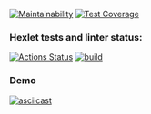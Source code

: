 [![Maintainability](https://api.codeclimate.com/v1/badges/283616f5c9f7261245a0/maintainability)](https://codeclimate.com/github/alexgitcher/frontend-project-lvl2/maintainability)
[![Test Coverage](https://api.codeclimate.com/v1/badges/283616f5c9f7261245a0/test_coverage)](https://codeclimate.com/github/alexgitcher/frontend-project-lvl2/test_coverage)

### Hexlet tests and linter status:
[![Actions Status](https://github.com/alexgitcher/frontend-project-lvl2/workflows/hexlet-check/badge.svg)](https://github.com/alexgitcher/frontend-project-lvl2/actions)
[![build](https://github.com/alexgitcher/frontend-project-lvl2/actions/workflows/build.yml/badge.svg)](https://github.com/alexgitcher/frontend-project-lvl2/actions/workflows/build.yml)

### Demo

[![asciicast](https://asciinema.org/a/cAFBfvSUC8RTOJ7Rr4Vtkq0va.svg)](https://asciinema.org/a/cAFBfvSUC8RTOJ7Rr4Vtkq0va)
